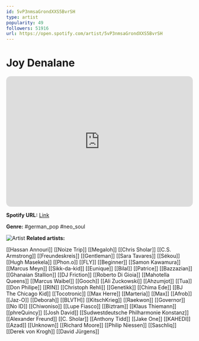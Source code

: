 ```yaml
---
id: 5vP3nmsaGrondXXS5BvrSH
type: artist
popularity: 49
followers: 51916
url: https://open.spotify.com/artist/5vP3nmsaGrondXXS5BvrSH
---
```

# Joy Denalane

<iframe style="border-radius:12px" src="https://open.spotify.com/embed/artist/5vP3nmsaGrondXXS5BvrSH" width="100%" height="352" frameBorder="0" allowfullscreen="" allow="autoplay; clipboard-write; encrypted-media; fullscreen; picture-in-picture" loading="lazy"></iframe>

**Spotify URL:** [Link](https://open.spotify.com/artist/5vP3nmsaGrondXXS5BvrSH)

**Genre:**  #german_pop #neo_soul

![Artist](https://i.scdn.co/image/ab6761610000e5ebb807cfc8a2099f0b31189a21)
**Related artists:**

[[Hassan Annouri]]
[[Noize Trip]]
[[Megaloh]]
[[Chris Sholar]]
[[C.S. Armstrong]]
[[Freundeskreis]]
[[Gentleman]]
[[Sara Tavares]]
[[Sékou]]
[[Hugh Masekela]]
[[Phon.o]]
[[FLY]]
[[Beginner]]
[[Samon Kawamura]]
[[Marcus Meyn]]
[[Sikk-da-kid]]
[[Eunique]]
[[Bilal]]
[[Patrice]]
[[Bazzazian]]
[[Ghanaian Stallion]]
[[DJ Friction]]
[[Roberto Di Gioia]]
[[Mahotella Queens]]
[[Marcus Waibel]]
[[Gooch]]
[[Ali Zuckowski]]
[[Ahzumjot]]
[[Tua]]
[[Don Philipe]]
[[RIN]]
[[Christoph Rehli]]
[[Genetikk]]
[[Chima Ede]]
[[BJ The Chicago Kid]]
[[Tocotronic]]
[[Max Herre]]
[[Marteria]]
[[Max]]
[[Afrob]]
[[Jaz-O]]
[[Deborah]]
[[BLVTH]]
[[KitschKrieg]]
[[Raekwon]]
[[Governor]]
[[No ID]]
[[Chiwoniso]]
[[Lupe Fiasco]]
[[Biztram]]
[[Klaus Thiemann]]
[[phreQuincy]]
[[Josh David]]
[[Sudwestdeutsche Philharmonie Konstanz]]
[[Alexander Freund]]
[[C. Sholar]]
[[Anthony Tidd]]
[[Jake One]]
[[KAHEDI]]
[[Azad]]
[[Unknown]]
[[Richard Moore]]
[[Philip Niessen]]
[[Saschliq]]
[[Derek von Krogh]]
[[David Jürgens]]
